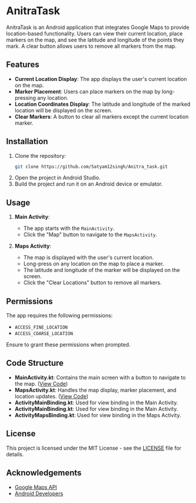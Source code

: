# AnitraTask

AnitraTask is an Android application that integrates Google Maps to provide location-based functionality. Users can view their current location, place markers on the map, and see the latitude and longitude of the points they mark. A clear button allows users to remove all markers from the map.

## Features

- **Current Location Display**: The app displays the user's current location on the map.
- **Marker Placement**: Users can place markers on the map by long-pressing any location.
- **Location Coordinates Display**: The latitude and longitude of the marked location will be displayed on the screen.
- **Clear Markers**: A button to clear all markers except the current location marker.

## Installation

1. Clone the repository:
    ```bash
    git clone https://github.com/Satyam12singh/Anitra_task.git
    ```
2. Open the project in Android Studio.
3. Build the project and run it on an Android device or emulator.

## Usage

1. **Main Activity**: 
    - The app starts with the `MainActivity`.
    - Click the "Map" button to navigate to the `MapsActivity`.

2. **Maps Activity**:
    - The map is displayed with the user's current location.
    - Long-press on any location on the map to place a marker.
    - The latitude and longitude of the marker will be displayed on the screen.
    - Click the "Clear Locations" button to remove all markers.

## Permissions

The app requires the following permissions:
- `ACCESS_FINE_LOCATION`
- `ACCESS_COARSE_LOCATION`

Ensure to grant these permissions when prompted.

## Code Structure

- **MainActivity.kt**: Contains the main screen with a button to navigate to the map. ([View Code](https://github.com/Satyam12singh/Anitra_task/blob/master/app/src/main/java/com/example/anitratask/MainActivity.kt))
- **MapsActivity.kt**: Handles the map display, marker placement, and location updates. ([View Code](https://github.com/Satyam12singh/Anitra_task/blob/master/app/src/main/java/com/example/anitratask/MapsActivity.kt))
- **ActivityMainBinding.kt**: Used for view binding in the Main Activity.
- **ActivityMainBinding.kt**: Used for view binding in the Main Activity.
- **ActivityMapsBinding.kt**: Used for view binding in the Maps Activity.

## License

This project is licensed under the MIT License - see the [LICENSE](https://github.com/Satyam12singh/Anitra_task/blob/main/LICENSE) file for details.

## Acknowledgements

- [Google Maps API](https://developers.google.com/maps/documentation/android-sdk)
- [Android Developers](https://developer.android.com/)



